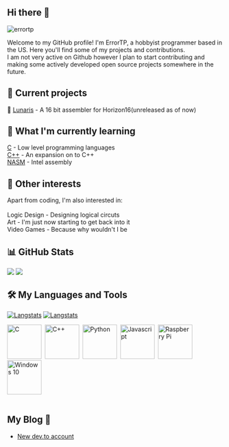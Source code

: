 ## Hi there 👋
<p align="left"> <img src="https://komarev.com/ghpvc/?username=errortp&label=Profile%20views&color=0e75b6&style=flat" alt="errortp" /> </p>

Welcome to my GitHub profile! I'm ErrorTP, a hobbyist programmer based in the US. Here you'll find some of my projects and contributions.<br>
I am not very active on Github however I plan to start contributing and making some actively developed open source projects somewhere in the future.<br>
## 🔭 Current projects
🌙 [Lunaris](https://github.com/ErrorTP/Lunaris16) - A 16 bit assembler for Horizon16(unreleased as of now)<br>
## 🌱 What I'm currently learning
[C](https://github.com/microsoft/clang) - Low level programming languages<br>
[C++](https://github.com/microsoft/clang) - An expansion on to C++<br>
[NASM](https://github.com/netwide-assembler/nasm) - Intel assembly<br>
## 👀 Other interests
Apart from coding, I'm also interested in:<br><br>
Logic Design - Designing logical circuts <br>
Art - I'm just now starting to get back into it <br>
Video Games - Because why wouldn't I be <br>
## 📊 GitHub Stats

<picture>
<source 
  srcset="http://github-readme-streak-stats.herokuapp.com?user=ErrorTP&theme=github-dark&fire=FF00D8"
  media="(prefers-color-scheme: dark)"
/>
<source
  srcset="http://github-readme-streak-stats.herokuapp.com?user=ErrorTP&theme=github-light"
  media="(prefers-color-scheme: light), (prefers-color-scheme: no-preference)"
/>
<img src="http://github-readme-streak-stats.herokuapp.com?user=ErrorTP&theme=github-dark&fire=FF00D8" />
</picture>
<picture>
<source 
  srcset="https://github-readme-stats.vercel.app/api?username=ErrorTP&show_icons=true&theme=dark#gh-dark-mode-only"
  media="(prefers-color-scheme: dark)"
/>
<source
  srcset="https://github-readme-stats.vercel.app/api?username=ErrorTP&show_icons=true&theme=default#gh-light-mode-only"
  media="(prefers-color-scheme: light), (prefers-color-scheme: no-preference)"
/>
<img src="https://github-readme-stats.vercel.app/api?username=ErrorTP&show_icons=true&theme=dark#gh-dark-mode-only" />
</picture>

## 🛠️ My Languages and Tools
[![Langstats](https://github-readme-stats.vercel.app/api/top-langs?username=errortp&show_icons=true&locale=en&layout=demo&theme=dark#gh-dark-mode-only)](https://github.com/anuraghazra/github-readme-stats#gh-dark-mode-only)
[![Langstats](https://github-readme-stats.vercel.app/api/top-langs?username=errortp&show_icons=true&locale=en&layout=demo&theme=light#gh-light-mode-only)](https://github.com/anuraghazra/github-readme-stats#gh-light-mode-only)

<div>
  <img src="https://cdn.jsdelivr.net/gh/devicons/devicon/icons/c/c-original.svg" title="C" alt="C" width="80" height="80"/>&nbsp;
  <img src="https://cdn.jsdelivr.net/gh/devicons/devicon/icons/cplusplus/cplusplus-original.svg" title="C++" alt="C++" width="80" height="80"/>&nbsp;
  <img src="https://cdn.jsdelivr.net/gh/devicons/devicon/icons/python/python-original.svg" title="Python" alt="Python" width="80" height="80"/>&nbsp;
  <img src="https://cdn.jsdelivr.net/gh/devicons/devicon/icons/javascript/javascript-original.svg" title="Javascript" alt="Javascript" width="80" height="80"/>&nbsp;
  <img src="https://cdn.jsdelivr.net/gh/devicons/devicon/icons/raspberrypi/raspberrypi-original.svg" title="Raspberry Pi" alt="Raspberry Pi" width="80" height="80"/>
    <img src="https://cdn.jsdelivr.net/gh/devicons/devicon/icons/windows8/windows8-original.svg" title="Windows 10" alt="Windows 10" width="80" height="80"/>
</div><br>

## My Blog 📰
<!-- BLOG-POST-LIST:START -->
- [New dev.to account](https://dev.to/errortp/new-devto-account-4lfb)
<!-- BLOG-POST-LIST:END -->

